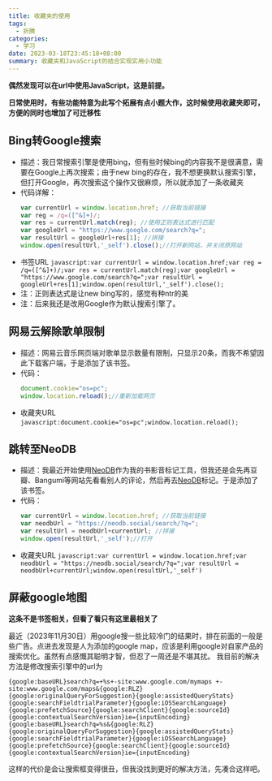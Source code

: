 ```yaml
---
title: 收藏夹的使用
tags:
  - 折腾
categories:
  - 学习
date: 2023-03-18T23:45:18+08:00
summary: 收藏夹和JavaScript的结合实现实用小功能
---
```


**偶然发现可以在url中使用JavaScript，这是前提。**

**日常使用时，有些功能特意为此写个拓展有点小题大作，这时候使用收藏夹即可，方便的同时也增加了可迁移性**


## Bing转Google搜索
- 描述：我日常搜索引擎是使用bing，但有些时候bing的内容我不是很满意，需要在Google上再次搜索；由于new bing的存在，我不想更换默认搜索引擎，但打开Google，再次搜索这个操作又很麻烦，所以就添加了一条收藏夹
- 代码详解：
    ```JavaScript
    var currentUrl = window.location.href; //获取当前链接
    var reg = /q=([^&]+)/;
    var res = currentUrl.match(reg); //使用正则表达式进行匹配
    var googleUrl = "https://www.google.com/search?q=";
    var resultUrl = googleUrl+res[1]; //拼接
    window.open(resultUrl,'_self').close();//打开新网站，并关闭原网站
    ```
- 书签URL
    `javascript:var currentUrl = window.location.href;var reg = /q=([^&]+)/;var res = currentUrl.match(reg);var googleUrl = "https://www.google.com/search?q=";var resultUrl = googleUrl+res[1];window.open(resultUrl,'_self').close();`
- 注：正则表达式是让new bing写的，感觉有种ntr的美
- 注：后来我还是改用Google作为默认搜索引擎了。

## 网易云解除歌单限制
- 描述：网易云音乐网页端对歌单显示数量有限制，只显示20条，而我不希望因此下载客户端，于是添加了该书签。
- 代码：
    ```JavaScript
    document.cookie="os=pc";
    window.location.reload();//重新加载网页
    ```
- 收藏夹URL
  `javascript:document.cookie="os=pc";window.location.reload();`

## 跳转至NeoDB
- 描述：我最近开始使用[NeoDB](https://neodb.social/discover/)作为我的书影音标记工具，但我还是会先再豆瓣、Bangumi等网站先看看别人的评论，然后再去[NeoDB](https://neodb.social/discover/)标记。于是添加了该书签。
- 代码：
  ```JavaScript
  var currentUrl = window.location.href; //获取当前链接
  var neodbUrl = "https://neodb.social/search/?q=";
  var resultUrl = neodbUrl+currentUrl; //拼接
  window.open(resultUrl,'_self');//打开
  ```
- 收藏夹URL
  `javascript:var currentUrl = window.location.href;var neodbUrl = "https://neodb.social/search/?q=";var resultUrl = neodbUrl+currentUrl;window.open(resultUrl,'_self')`

## 屏蔽google地图
**这条不是书签相关，但看了看只有这里最相关了**

最近（2023年11月30日）用google搜一些比较冷门的结果时，排在前面的一般是些广告。点进去发现是人为添加的google map，应该是利用google对自家产品的搜索优化。虽然有点感慨其聪明才智，但忍了一周还是不堪其扰。
我目前的解决方法是修改搜索引擎中的url为

`
{google:baseURL}search?q=+%s+-site:www.google.com/mymaps
+-site:www.google.com/maps&{google:RLZ}{google:originalQueryForSuggestion}{google:assistedQueryStats}{google:searchFieldtrialParameter}{google:iOSSearchLanguage}{google:prefetchSource}{google:searchClient}{google:sourceId}{google:contextualSearchVersion}ie={inputEncoding}{google:baseURL}search?q=%s&{google:RLZ}{google:originalQueryForSuggestion}{google:assistedQueryStats}{google:searchFieldtrialParameter}{google:iOSSearchLanguage}{google:prefetchSource}{google:searchClient}{google:sourceId}{google:contextualSearchVersion}ie={inputEncoding}
`

这样的代价是会让搜索框变得很丑，但我没找到更好的解决方法，先凑合这样吧。

